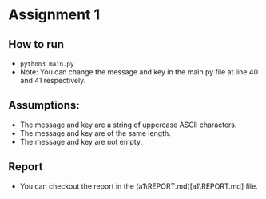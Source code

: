 # Assignment 1

## How to run
- `python3 main.py`
- Note: You can change the message and key in the main.py file at line 40 and 41 respectively.

## Assumptions:
- The message and key are a string of uppercase ASCII characters.
- The message and key are of the same length.
- The message and key are not empty.

## Report
- You can checkout the report in the (a1\REPORT.md)[a1\REPORT.md] file.